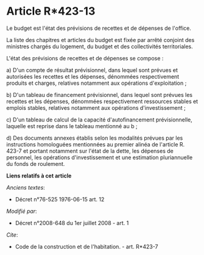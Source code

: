 # Article R*423-13

Le budget est l'état des prévisions de recettes et de dépenses de l'office. 

La liste des chapitres et articles du budget est fixée par arrêté conjoint des ministres chargés du logement, du budget et
des collectivités territoriales.

L'état des prévisions de recettes et de dépenses se compose : 

a) D'un compte de résultat prévisionnel, dans lequel sont prévues et autorisées les recettes et les dépenses, dénommées
respectivement produits et charges, relatives notamment aux opérations d'exploitation ; 

b) D'un tableau de financement prévisionnel, dans lequel sont prévues les recettes et les dépenses, dénommées respectivement
ressources stables et emplois stables, relatives notamment aux opérations d'investissement ; 

c) D'un tableau de calcul de la capacité d'autofinancement prévisionnelle, laquelle est reprise dans le tableau mentionné au
b ; 

d) Des documents annexes établis selon les modalités prévues par les instructions homologuées mentionnées au premier alinéa
de l'article R. 423-7 et portant notamment sur l'état de la dette, les dépenses de personnel, les opérations d'investissement
et une estimation pluriannuelle du fonds de roulement.

**Liens relatifs à cet article**

_Anciens textes_:

  - Décret n°76-525 1976-06-15 art. 12

_Modifié par_:

  - Décret n°2008-648 du 1er juillet 2008 - art. 1

_Cite_:

  - Code de la construction et de l'habitation. - art. R*423-7
